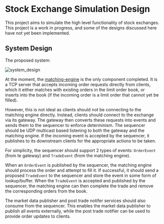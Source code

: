# Stock Exchange Simulation Design
This project aims to simulate the high level functionality of stock exchanges.
This project is a work in progress, and some of the designs discussed here have not yet been implemented.

## System Design
The proposed system:

![system_design](https://github.com/user-attachments/assets/e7560308-0eed-4ce4-840e-92276fcee922)

At the moment, the [matching-engine](https://github.com/trade-net/matching-engine/tree/main) is the only component completed.
It is a TCP server that accepts incoming order requests directly from clients,
which it either matches with existing orders in the limit order book, or inserts into the book (if the incoming order is a limit order that cannot yet be filled).

However, this is not ideal as clients should not be connecting to the matching engine directly. Instead, clients should connect to the exchange via its gateway.
The gateway then converts these requests into events and sends them to the sequencer to enforce determinism.
The sequencer should be UDP multicast based listening to both the gateway and the matching engine.
If the incoming event is accepted by the sequencer, it publishes to its downstream clients for the appropriate actions to be taken.

For simplicity, the sequencer should support 2 types of events: `OrderEvent` (from te gateway) and `TradeEvent` (from the matching engine).

When an `OrderEvent` is published by the sequencer, the matching engine should process the order and attempt to fill it.
If successful, it should send a proposed `TradeEvent` to the sequencer and store the event in some form of lookup/buffer.
When the `TradeEvent` is accepted and published by the sequencer, the matching engine can then complete the trade and remove the corresponding orders from the book.

The market data publisher and post trade notifer services should also consume from the sequencer.
This enables the market data publisher to publish all events externally, while the post trade notifier can be used to provide order updates to clients.
